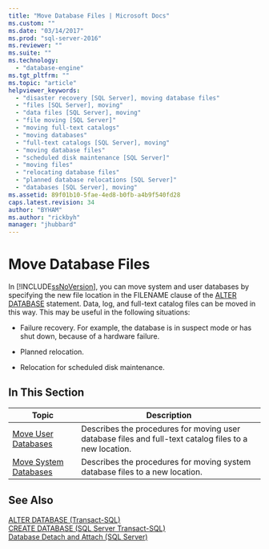 ```yaml
---
title: "Move Database Files | Microsoft Docs"
ms.custom: ""
ms.date: "03/14/2017"
ms.prod: "sql-server-2016"
ms.reviewer: ""
ms.suite: ""
ms.technology: 
  - "database-engine"
ms.tgt_pltfrm: ""
ms.topic: "article"
helpviewer_keywords: 
  - "disaster recovery [SQL Server], moving database files"
  - "files [SQL Server], moving"
  - "data files [SQL Server], moving"
  - "file moving [SQL Server]"
  - "moving full-text catalogs"
  - "moving databases"
  - "full-text catalogs [SQL Server], moving"
  - "moving database files"
  - "scheduled disk maintenance [SQL Server]"
  - "moving files"
  - "relocating database files"
  - "planned database relocations [SQL Server]"
  - "databases [SQL Server], moving"
ms.assetid: 89f01b10-5fae-4ed8-b0fb-a4b9f540fd28
caps.latest.revision: 34
author: "BYHAM"
ms.author: "rickbyh"
manager: "jhubbard"
---
```

# Move Database Files
  In [!INCLUDE[ssNoVersion](../../includes/ssnoversion-md.md)], you can move system and user databases by specifying the new file location in the FILENAME clause of the [ALTER DATABASE](../../t-sql/statements/alter-database-transact-sql.md) statement. Data, log, and full-text catalog files can be moved in this way. This may be useful in the following situations:  
  
-   Failure recovery. For example, the database is in suspect mode or has shut down, because of a hardware failure.  
  
-   Planned relocation.  
  
-   Relocation for scheduled disk maintenance.  
  
## In This Section  
  
|Topic|Description|  
|-----------|-----------------|  
|[Move User Databases](../../relational-databases/databases/move-user-databases.md)|Describes the procedures for moving user database files and full-text catalog files to a new location.|  
|[Move System Databases](../../relational-databases/databases/move-system-databases.md)|Describes the procedures for moving system database files to a new location.|  
  
## See Also  
 [ALTER DATABASE &#40;Transact-SQL&#41;](../../t-sql/statements/alter-database-transact-sql.md)   
 [CREATE DATABASE &#40;SQL Server Transact-SQL&#41;](../../t-sql/statements/create-database-sql-server-transact-sql.md)   
 [Database Detach and Attach &#40;SQL Server&#41;](../../relational-databases/databases/database-detach-and-attach-sql-server.md)  
  
  